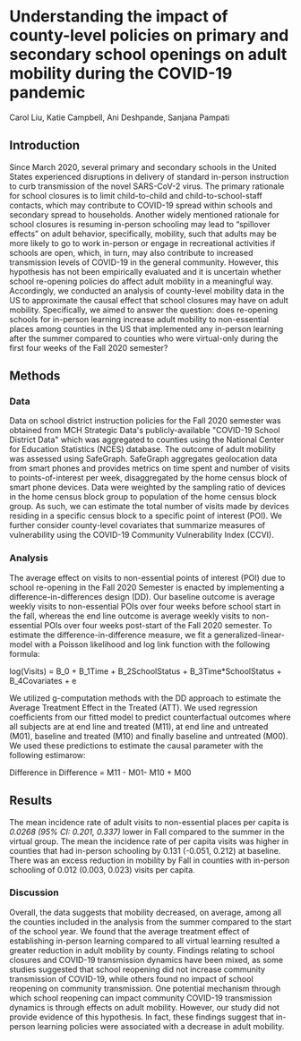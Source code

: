 # Understanding the impact of county-level policies on primary and secondary school openings on adult mobility during the COVID-19 pandemic 
Carol Liu, Katie Campbell, Ani Deshpande, Sanjana Pampati  
## Introduction
Since March 2020, several primary and secondary schools in the United States experienced disruptions in delivery of standard in-person instruction to curb transmission of the novel SARS-CoV-2 virus. The primary rationale for school closures is to limit child-to-child and child-to-school-staff contacts, which may contribute to COVID-19 spread within schools and secondary spread to households. Another widely mentioned rationale for school closures is resuming in-person schooling may lead to “spillover effects” on adult behavior, specifically, mobility, such that adults may be more likely to go to work in-person or engage in recreational activities if schools are open, which, in turn, may also contribute to increased transmission levels of COVID-19 in the general community. However, this hypothesis has not been empirically evaluated and it is uncertain whether school re-opening policies do affect adult mobility in a meaningful way. Accordingly, we conducted an analysis of county-level mobility data in the US to approximate the causal effect that school closures may have on adult mobility. Specifically, we aimed to answer the question: does re-opening schools for in-person learning increase adult mobility to non-essential places among counties in the US that implemented any in-person learning after the summer compared to counties who were virtual-only during the first four weeks of the Fall 2020 semester?

## Methods
### Data
Data on school district instruction policies for the Fall 2020 semester was obtained from MCH Strategic Data's publicly-available "COVID-19 School District Data" which was aggregated to counties using the National Center for Education Statistics (NCES) database. The outcome of adult mobility was assessed using SafeGraph. SafeGraph aggregates geolocation data from smart phones and provides metrics on time spent and number of visits to points-of-interest per week, disaggregated by the home census block of smart phone devices. Data were weighted by the sampling ratio of devices in the home census block group to population of the home census block group. As such, we can estimate the total number of visits made by devices residing in a specific census block to a specific point of interest (POI). We further consider county-level covariates that summarize measures of vulnerability using the COVID-19 Community Vulnerability Index (CCVI). 

### Analysis
The average effect on visits to non-essential points of interest (POI) due to school re-opening in the Fall 2020 Semester is enacted by implementing a difference-in-differences design (DD). Our baseline outcome is average weekly visits to non-essential POIs over four weeks before school start in the fall, whereas the end line outcome is average weekly visits to non-essential POIs over four weeks post-start of the Fall 2020 semester. To estimate the difference-in-difference measure, we fit a generalized-linear-model with a Poisson likelihood and log link function with the following formula:

log(Visits) = B_0 + B_1Time + B_2SchoolStatus + B_3Time*SchoolStatus + B_4Covariates + e

We utilized g-computation methods with the DD approach to estimate the Average Treatment Effect in the Treated (ATT). We used regression coefficients from our fitted model to predict counterfactual outcomes where all subjects are at end line and treated (M11), at end line and untreated (M01), baseline and treated (M10) and finally baseline and untreated (M00). We used these predictions to estimate the causal parameter with the following estimarow:

Difference in Difference = M11 - M01- M10 + M00

## Results
The mean incidence rate of adult visits to non-essential places per capita is *0.0268 (95% CI: 0.201, 0.337)* lower in Fall compared to the summer in the virtual group. The mean the incidence rate of per capita visits was higher in counties that had in-person schooling by 0.131 (-0.051, 0.212) at baseline. There was an excess reduction in mobility by Fall in counties with in-person schooling of 0.012 (0.003, 0.023) visits per capita.

### Discussion
Overall, the data suggests that mobility decreased, on average, among all the counties included in the analysis from the summer compared to the start of the school year. We found that the average treatment effect of establishing in-person learning compared to all virtual learning resulted a greater reduction in adult mobility by county. Findings relating to school closures and COVID-19 transmission dynamics have been mixed, as some studies suggested that school reopening did not increase community transmission of COVID-19, while others found no impact of school reopening on community transmission. One potential mechanism through which school reopening can impact community COVID-19 transmission dynamics is through effects on adult mobility. However, our study did not provide evidence of this hypothesis. In fact, these findings suggest that in-person learning policies were associated with a decrease in adult mobility. 
